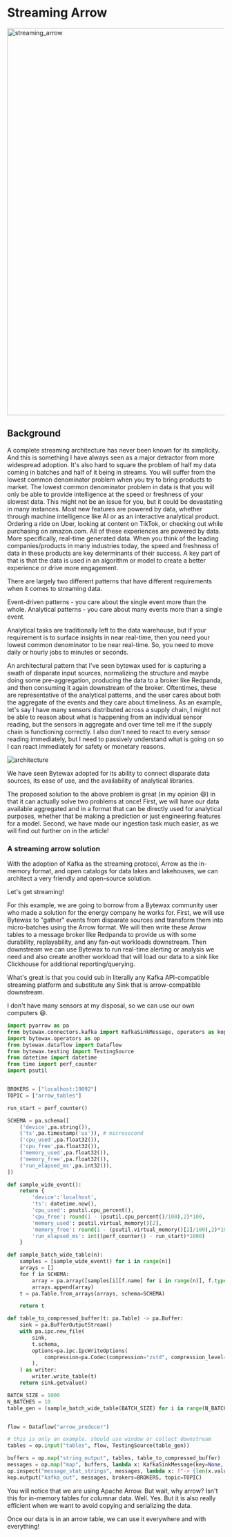 # Streaming Arrow

<img width="895" alt="streaming_arrow" src="https://github.com/bytewax/streaming-arrow/assets/6073079/227c9577-4467-41c5-9efa-8ba27b1b5e59">

## Background

A complete streaming architecture has never been known for its simplicity. And this is something I have always seen as a major detractor from more widespread adoption. It's also hard to square the problem of half my data coming in batches and half of it being in streams. You will suffer from the lowest common denominator problem when you try to bring products to market. The lowest common denominator problem in data is that you will only be able to provide intelligence at the speed or freshness of your slowest data. This might not be an issue for you, but it could be devastating in many instances. Most new features are powered by data, whether through machine intelligence like AI or as an interactive analytical product. Ordering a ride on Uber, looking at content on TikTok, or checking out while purchasing on amazon.com. All of these experiences are powered by data. More specifically, real-time generated data. When you think of the leading companies/products in many industries today, the speed and freshness of data in these products are key determinants of their success. A key part of that is that the data is used in an algorithm or model to create a better experience or drive more engagement.

There are largely two different patterns that have different requirements when it comes to streaming data.

Event-driven patterns - you care about the single event more than the whole.
Analytical patterns - you care about many events more than a single event.

Analytical tasks are traditionally left to the data warehouse, but if your requirement is to surface insights in near real-time, then you need your lowest common denominator to be near real-time. So, you need to move daily or hourly jobs to minutes or seconds.

An architectural pattern that I've seen bytewax used for is capturing a swath of disparate input sources, normalizing the structure and maybe doing some pre-aggregation, producing the data to a broker like Redpanda, and then consuming it again downstream of the broker. Oftentimes, these are representative of the analytical patterns, and the user cares about both the aggregate of the events and they care about timeliness. As an example, let's say I have many sensors distributed across a supply chain, I might not be able to reason about what is happening from an individual sensor reading, but the sensors in aggregate and over time tell me if the supply chain is functioning correctly. I also don't need to react to every sensor reading immediately, but I need to passively understand what is going on so I can react immediately for safety or monetary reasons.

![architecture](https://github.com/bytewax/streaming-arrow/assets/6073079/4635fd46-d8e7-49c8-bf5a-500249538d72)


We have seen Bytewax adopted for its ability to connect disparate data sources, its ease of use, and the availability of analytical libraries.

The proposed solution to the above problem is great (in my opinion 😄) in that it can actually solve two problems at once! First, we will have our data available aggregated and in a format that can be directly used for analytical purposes, whether that be making a prediction or just engineering features for a model. Second, we have made our ingestion task much easier, as we will find out further on in the article!

### A streaming arrow solution

With the adoption of Kafka as the streaming protocol, Arrow as the in-memory format, and open catalogs for data lakes and lakehouses, we can architect a very friendly and open-source solution.

Let's get streaming!

For this example, we are going to borrow from a Bytewax community user who made a solution for the energy company he works for. First, we will use Bytewax to "gather" events from disparate sources and transform them into micro-batches using the Arrow format. We will then write these Arrow tables to a message broker like Redpanda to provide us with some durability, replayability, and any fan-out workloads downstream. Then downstream we can use Bytewax to run real-time alerting or analysis we need and also create another workload that will load our data to a sink like Clickhouse for additional reporting/querying. 

What's great is that you could sub in literally any Kafka API-compatible streaming platform and substitute any Sink that is arrow-compatible downstream. 

I don't have many sensors at my disposal, so we can use our own computers :smile:.

```python
import pyarrow as pa
from bytewax.connectors.kafka import KafkaSinkMessage, operators as kop
import bytewax.operators as op
from bytewax.dataflow import Dataflow
from bytewax.testing import TestingSource
from datetime import datetime
from time import perf_counter
import psutil


BROKERS = ["localhost:19092"]
TOPIC = ["arrow_tables"]

run_start = perf_counter()

SCHEMA = pa.schema([
    ('device',pa.string()),
    ('ts',pa.timestamp('us')), # microsecond
    ('cpu_used',pa.float32()),
    ('cpu_free',pa.float32()),
    ('memory_used',pa.float32()),
    ('memory_free',pa.float32()),
    ('run_elapsed_ms',pa.int32()),
])

def sample_wide_event():
    return {
        'device':'localhost',
        'ts': datetime.now(),
        'cpu_used': psutil.cpu_percent(),
        'cpu_free': round(1 - (psutil.cpu_percent()/100),2)*100,
        'memory_used': psutil.virtual_memory()[2], 
        'memory_free': round(1 - (psutil.virtual_memory()[2]/100),2)*100, 
        'run_elapsed_ms': int((perf_counter() - run_start)*1000)
    }

def sample_batch_wide_table(n):
    samples = [sample_wide_event() for i in range(n)]
    arrays = []
    for f in SCHEMA:
        array = pa.array([samples[i][f.name] for i in range(n)], f.type)
        arrays.append(array)
    t = pa.Table.from_arrays(arrays, schema=SCHEMA)

    return t

def table_to_compressed_buffer(t: pa.Table) -> pa.Buffer:
    sink = pa.BufferOutputStream()
    with pa.ipc.new_file(
        sink,
        t.schema,
        options=pa.ipc.IpcWriteOptions(
            compression=pa.Codec(compression="zstd", compression_level=1)
        ),
    ) as writer:
        writer.write_table(t)
    return sink.getvalue()

BATCH_SIZE = 1000
N_BATCHES = 10
table_gen = (sample_batch_wide_table(BATCH_SIZE) for i in range(N_BATCHES))


flow = Dataflow("arrow_producer")

# this is only an example. should use window or collect downstream
tables = op.input("tables", flow, TestingSource(table_gen))

buffers = op.map("string_output", tables, table_to_compressed_buffer)
messages = op.map("map", buffers, lambda x: KafkaSinkMessage(key=None, value=x))
op.inspect("message_stat_strings", messages, lambda x: f"-> {len(x.value)} bytes")
kop.output("kafka_out", messages, brokers=BROKERS, topic=TOPIC)
```

You will notice that we are using Apache Arrow. But wait, why arrow? Isn't this for in-memory tables for columnar data. Well. Yes. But it is also really efficient when we want to avoid copying and serializing the data.

Once our data is in an arrow table, we can use it everywhere and with everything!


